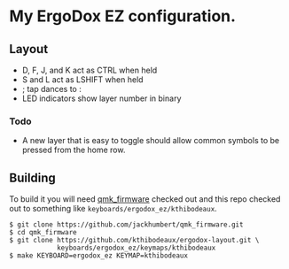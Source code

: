 # My ErgoDox EZ configuration.

## Layout
* D, F, J, and K act as CTRL when held
* S and L act as LSHIFT when held
* ; tap dances to :
* LED indicators show layer number in binary

### Todo
* A new layer that is easy to toggle should allow common symbols to be pressed from the home row.

## Building

To build it you will need [qmk_firmware][qmk] checked out and this repo checked
out to something like `keyboards/ergodox_ez/kthibodeaux`.

 [qmk]: https://github.com/jackhumbert/qmk_firmware

```
$ git clone https://github.com/jackhumbert/qmk_firmware.git
$ cd qmk_firmware
$ git clone https://github.com/kthibodeaux/ergodox-layout.git \
            keyboards/ergodox_ez/keymaps/kthibodeaux
$ make KEYBOARD=ergodox_ez KEYMAP=kthibodeaux
```
